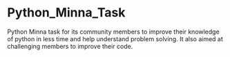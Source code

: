 # Python_Minna_Task
Python Minna task for its community members to improve their knowledge of python in less time and help understand problem solving.
It also aimed at challenging members to improve their code.
